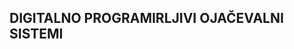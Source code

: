 DIGITALNO PROGRAMIRLJIVI OJAČEVALNI SISTEMI 
--------------------------------------------------------------------------------

